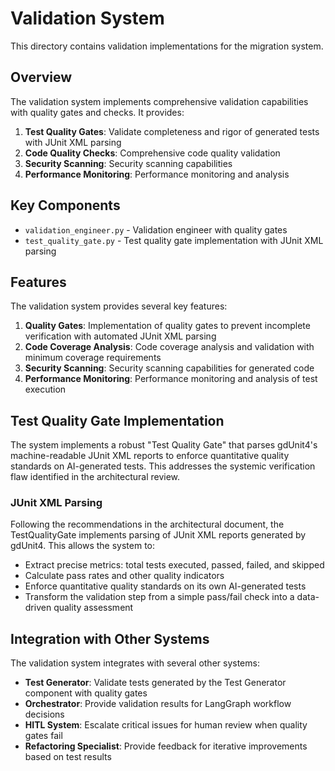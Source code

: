 # Validation System

This directory contains validation implementations for the migration system.

## Overview

The validation system implements comprehensive validation capabilities with quality gates and checks. It provides:

1. **Test Quality Gates**: Validate completeness and rigor of generated tests with JUnit XML parsing
2. **Code Quality Checks**: Comprehensive code quality validation
3. **Security Scanning**: Security scanning capabilities
4. **Performance Monitoring**: Performance monitoring and analysis

## Key Components

- `validation_engineer.py` - Validation engineer with quality gates
- `test_quality_gate.py` - Test quality gate implementation with JUnit XML parsing

## Features

The validation system provides several key features:

1. **Quality Gates**: Implementation of quality gates to prevent incomplete verification with automated JUnit XML parsing
2. **Code Coverage Analysis**: Code coverage analysis and validation with minimum coverage requirements
3. **Security Scanning**: Security scanning capabilities for generated code
4. **Performance Monitoring**: Performance monitoring and analysis of test execution

## Test Quality Gate Implementation

The system implements a robust "Test Quality Gate" that parses gdUnit4's machine-readable JUnit XML reports to enforce quantitative quality standards on AI-generated tests. This addresses the systemic verification flaw identified in the architectural review.

### JUnit XML Parsing

Following the recommendations in the architectural document, the TestQualityGate implements parsing of JUnit XML reports generated by gdUnit4. This allows the system to:

- Extract precise metrics: total tests executed, passed, failed, and skipped
- Calculate pass rates and other quality indicators
- Enforce quantitative quality standards on its own AI-generated tests
- Transform the validation step from a simple pass/fail check into a data-driven quality assessment

## Integration with Other Systems

The validation system integrates with several other systems:

- **Test Generator**: Validate tests generated by the Test Generator component with quality gates
- **Orchestrator**: Provide validation results for LangGraph workflow decisions
- **HITL System**: Escalate critical issues for human review when quality gates fail
- **Refactoring Specialist**: Provide feedback for iterative improvements based on test results